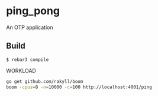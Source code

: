 ping_pong
=====

An OTP application

Build
-----

    $ rebar3 compile

WORKLOAD
```bash
go get github.com/rakyll/boom
boom -cpus=8 -n=10000 -c=100 http://localhost:4001/ping
```
